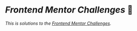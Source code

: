 # _Frontend Mentor Challenges_ 🙋‍

_This is solutions to the_ [_Frontend Mentor Challenges_](https://www.frontendmentor.io).
